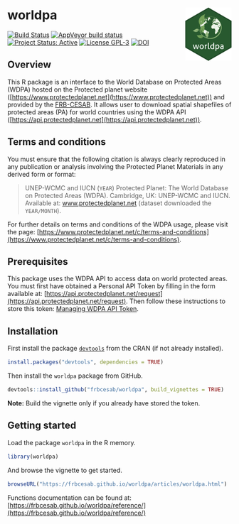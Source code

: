 worldpa <img src="man/figures/hexsticker.png" height="120" align="right"/>
=========================================================

[![Build Status](https://travis-ci.org/FRBCesab/worldpa.svg?branch=master)](https://travis-ci.org/FRBCesab/worldpa)
[![AppVeyor build status](https://ci.appveyor.com/api/projects/status/github/FRBCesab/worldpa?branch=master&svg=true)](https://ci.appveyor.com/project/FRBCesab/worldpa)
[![Project Status: Active](https://www.repostatus.org/badges/latest/active.svg)](https://www.repostatus.org/#active)
[![License GPL-3](https://img.shields.io/badge/licence-GPLv3-8f10cb.svg)](http://www.gnu.org/licenses/gpl.html)
[![DOI](https://zenodo.org/badge/221718108.svg)](https://zenodo.org/badge/latestdoi/221718108)


Overview
--------

This R package is an interface to the World Database on Protected Areas (WDPA)
hosted on the Protected planet website ([https://www.protectedplanet.net](https://www.protectedplanet.net)) and provided by the [FRB-CESAB](https://www.fondationbiodiversite.fr/en/about-the-foundation/le-cesab/).
It allows user to download spatial shapefiles of protected areas (PA) for world countries using the WDPA API ([https://api.protectedplanet.net](https://api.protectedplanet.net)).



Terms and conditions
--------

You must ensure that the following citation is always clearly reproduced in any publication or analysis involving the Protected Planet Materials in any derived form or format:

> UNEP-WCMC and IUCN (`YEAR`) Protected Planet: The World Database on Protected Areas (WDPA). Cambridge, UK: UNEP-WCMC and IUCN. Available at: www.protectedplanet.net (dataset downloaded the `YEAR/MONTH`).

For further details on terms and conditions of the WDPA usage, please visit the page: [https://www.protectedplanet.net/c/terms-and-conditions](https://www.protectedplanet.net/c/terms-and-conditions).


Prerequisites
--------

This package uses the WDPA API to access data on world protected areas. You must
first have obtained a Personal API Token by filling in the form available at:
[https://api.protectedplanet.net/request](https://api.protectedplanet.net/request).
Then follow these instructions to store this token: [Managing WDPA API Token](https://frbcesab.github.io/worldpa/articles/worldpa.html#managing-wdpa-api-token).


Installation
--------

First install the package [`devtools`](http://cran.r-project.org/web/packages/devtools/index.html) from the CRAN (if not already installed).

```r
install.packages("devtools", dependencies = TRUE)
```

Then install the `worldpa` package from GitHub.

```r
devtools::install_github("frbcesab/worldpa", build_vignettes = TRUE)
```

**Note:** Build the vignette only if you already have stored the token.


Getting started
--------

Load the package `worldpa` in the R memory.

```r
library(worldpa)
```

And browse the vignette to get started.

```r
browseURL("https://frbcesab.github.io/worldpa/articles/worldpa.html")
```

Functions documentation can be found at: [https://frbcesab.github.io/worldpa/reference/](https://frbcesab.github.io/worldpa/reference/)

